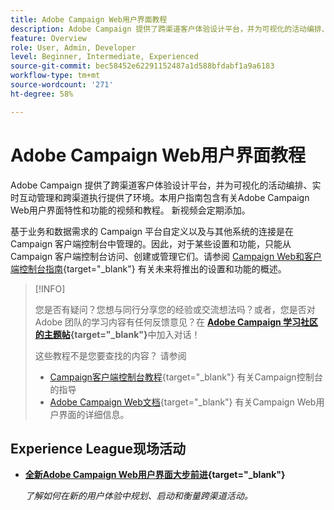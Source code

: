 ```yaml
---
title: Adobe Campaign Web用户界面教程
description: Adobe Campaign 提供了跨渠道客户体验设计平台，并为可视化的活动编排、实时互动管理和跨渠道执行提供了环境。本用户指南包含有关 Adobe Campaign Web 用户界面的特性和功能的视频和教程。
feature: Overview
role: User, Admin, Developer
level: Beginner, Intermediate, Experienced
source-git-commit: bec58452e62291152487a1d588bfdabf1a9a6183
workflow-type: tm+mt
source-wordcount: '271'
ht-degree: 58%

---
```


# Adobe Campaign Web用户界面教程

Adobe Campaign 提供了跨渠道客户体验设计平台，并为可视化的活动编排、实时互动管理和跨渠道执行提供了环境。本用户指南包含有关Adobe Campaign Web用户界面特性和功能的视频和教程。 新视频会定期添加。

基于业务和数据需求的 Campaign 平台自定义以及与其他系统的连接是在 Campaign 客户端控制台中管理的。因此，对于某些设置和功能，只能从 Campaign 客户端控制台访问、创建或管理它们。请参阅 [Campaign Web和客户端控制台指南](https://experienceleague.adobe.com/docs/campaign-web/v8/start/capability-matrix.html){target="_blank"} 有关未来将推出的设置和功能的概述。

>[!INFO]
> 
> 您是否有疑问？您想与同行分享您的经验或交流想法吗？或者，您是否对 Adobe 团队的学习内容有任何反馈意见？在 **[Adobe Campaign 学习社区的主题帖](https://experienceleaguecommunities.adobe.com:443/t5/adobe-campaign-classic/join-the-discussion-on-adobe-campaign-learning/td-p/419096){target="_blank"}**&#x200B;中加入对话！
>
>
> 这些教程不是您要查找的内容？
> 请参阅
> * [Campaign客户端控制台教程](https://experienceleague.adobe.com/docs/campaign-learn/tutorials/overview.html?lang=zh-Hans){target="_blank"} 有关Campaign控制台的指导
> * [Adobe Campaign Web文档](https://experienceleague.adobe.com/docs/campaign-web/v8/campaign-web-home.html){target="_blank"} 有关Campaign Web用户界面的详细信息。

<div id="recs-overview-body-1"></div>
<div id="recs-overview-body-2"></div>
<div id="recs-overview-body-3"></div>
<div id="recs-overview-body-4"></div>
<div id="recs-overview-body-5"></div>
<div id="recs-overview-body-6"></div>

<div id="staff-picks-section">
</div>

## Experience League现场活动

* **[全新Adobe Campaign Web用户界面大步前进](https://experienceleague.adobe.com/docs/events/experience-league-live-recordings/episodes/exl-live-episode-02-29-24.html){target="_blank"}**

  *了解如何在新的用户体验中规划、启动和衡量跨渠道活动。*

